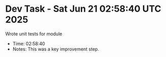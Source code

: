 # Dev Task - Sat Jun 21 02:58:40 UTC 2025
Wrote unit tests for module
- Time: 02:58:40
- Notes: This was a key improvement step.
